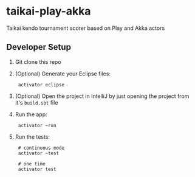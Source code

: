 taikai-play-akka
================

Taikai kendo tournament scorer based on Play and Akka actors

Developer Setup
---------------

1. Git clone this repo
2. (Optional) Generate your Eclipse files:

        activator eclipse

3. (Optional) Open the project in IntelliJ by just opening the project from it's `build.sbt` file 

4. Run the app:

        activator ~run

5. Run the tests:

        # continuous mode
        activator ~test
        
        # one time
        activator test
